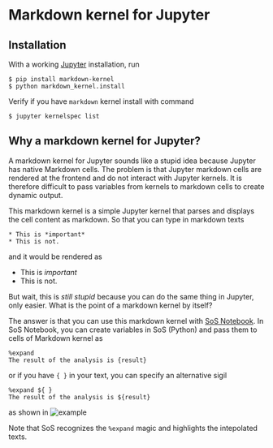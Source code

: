 # Markdown kernel for Jupyter

## Installation

With a working [Jupyter](http://jupyter.org/) installation, run

```
$ pip install markdown-kernel
$ python markdown_kernel.install
```

Verify if you have `markdown` kernel install with command

```
$ jupyter kernelspec list
```

## Why a markdown kernel for Jupyter?

A markdown kernel for Jupyter sounds like a stupid idea because Jupyter has
native Markdown cells. The problem is that Jupyter markdown cells are
rendered at the frontend and do not interact with Jupyter kernels.
It is therefore difficult to pass variables from kernels to markdown cells
to create dynamic output.

This markdown kernel is a simple Jupyter kernel that parses and displays
the cell content as markdown. So that you can type in markdown texts

```
* This is *important*
* This is not. 
```

and it would be rendered as

* This is *important*
* This is not. 


But wait, this is *still stupid* because you can do the same thing in
Jupyter, only easier. What is the point of a markdown kernel by itself?

The answer is that you can use this markdown kernel with [SoS
Notebook](http://vatlab.github.com/sos-docs). In SoS Notebook, you can
create variables in SoS (Python) and pass them to cells of Markdown kernel
as

```
%expand
The result of the analysis is {result}
```

or if you have `{ }` in your text, you can specify an alternative sigil

```
%expand ${ }
The result of the analysis is ${result}
```
as shown in
![example](https://user-images.githubusercontent.com/9889312/37932344-e1c13e96-310d-11e8-963c-5fe26c6523d1.png)

Note that SoS recognizes the `%expand` magic and highlights the intepolated texts.
